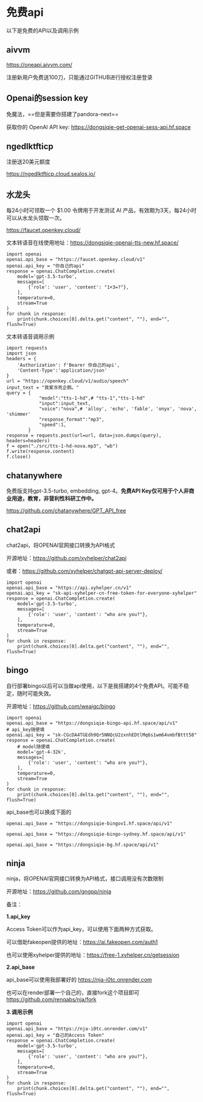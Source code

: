 # 免费api

以下是免费的API以及调用示例

## aivvm

https://oneapi.aivvm.com/

注册新用户免费送100刀，只能通过GITHUB进行授权注册登录

## Openai的session key

免魔法，==但是需要你搭建了pandora-next==

获取你的 OpenAI API key: https://dongsiqie-get-openai-sess-api.hf.space

## ngedlktfticp

注册送20美元额度

https://ngedlktfticp.cloud.sealos.io/

## 水龙头

每24小时可领取一个 $1.00 令牌用于开发测试 AI 产品，有效期为3天，每24小时可以从水龙头领取一次。

https://faucet.openkey.cloud/

文本转语音在线使用地址：https://dongsiqie-openai-tts-new.hf.space/

```
import openai
openai.api_base = "https://faucet.openkey.cloud/v1"
openai.api_key = "你自己的api"
response = openai.ChatCompletion.create(
    model='gpt-3.5-turbo',
    messages=[
        {'role': 'user', 'content': "1+3=?"},
    ],
    temperature=0,
    stream=True
)
for chunk in response:
    print(chunk.choices[0].delta.get("content", ""), end="", flush=True)
```

文本转语音调用示例

```
import requests
import json
headers = {
    'Authorization': f'Bearer 你自己的api', 
    'Content-Type':'application/json'
}
url = "https://openkey.cloud/v1/audio/speech"
input_text = "我爱冻死企鹅。"
query = {
            "model":"tts-1-hd",# "tts-1","tts-1-hd"
            "input":input_text,
            "voice":"nova",# 'alloy', 'echo', 'fable', 'onyx', 'nova', 'shimmer'
            "response_format":"mp3",
            "speed":1,
        }
response = requests.post(url=url, data=json.dumps(query), headers=headers)
f = open("./src/tts-1-hd-nova.mp3", "wb")
f.write(response.content)
f.close()
```

## chatanywhere

免费版支持gpt-3.5-turbo, embedding, gpt-4。**免费API Key仅可用于个人非商业用途，教育，非营利性科研工作中。**

https://github.com/chatanywhere/GPT_API_free

## chat2api

chat2api，将OPENAI官网接口转换为API格式

开源地址：https://github.com/xyhelper/chat2api

或者：https://github.com/xyhelper/chatgpt-api-server-deploy/

```
import openai
openai.api_base = "https://api.xyhelper.cn/v1"
openai.api_key = "sk-api-xyhelper-cn-free-token-for-everyone-xyhelper"
response = openai.ChatCompletion.create(
    model='gpt-3.5-turbo',
    messages=[
        {'role': 'user', 'content': "who are you?"},
    ],
    temperature=0,
    stream=True
)
for chunk in response:
    print(chunk.choices[0].delta.get("content", ""), end="", flush=True)
```

## bingo

自行部署bingo以后可以当做api使用，以下是我搭建的4个免费API。可能不稳定，随时可能失效。

开源地址：https://github.com/weaigc/bingo

```
import openai
openai.api_base = "https://dongsiqie-bingo-api.hf.space/api/v1"
# api_key随便填
openai.api_key = "sk-CGcDA4TGEdh9Qr5NNQcU2zxnhEDtlMq6s1wm64vmbfBttt58"
response = openai.ChatCompletion.create(
    # model随便填
    model='gpt-4-32k',
    messages=[
        {'role': 'user', 'content': "who are you?"},
    ],
    temperature=0,
    stream=True
)
for chunk in response:
    print(chunk.choices[0].delta.get("content", ""), end="", flush=True)
```

api_base也可以换成下面的

```
openai.api_base = "https://dongsiqie-bingov1.hf.space/api/v1"
```
```
openai.api_base = "https://dongsiqie-bingo-sydney.hf.space/api/v1"
```
```
openai.api_base = "https://dongsiqie-bg.hf.space/api/v1"
```

## ninja

ninja，将OPENAI官网接口转换为API格式，接口调用没有次数限制

开源地址：https://github.com/gngpp/ninja

备注：

**1.api_key**

Access Token可以作为api_key，可以使用下面两种方式获取。

可以借助fakeopen提供的地址：https://ai.fakeopen.com/auth1

也可以使用xyhelper提供的地址：https://free-1.xyhelper.cn/getsession

**2.api_base**

api_base可以使用我部署好的 https://nja-i0tc.onrender.com

也可以在render部署一个自己的，直接fork这个项目即可 https://github.com/renqabs/nja/fork

**3.调用示例**

```
import openai
openai.api_base = "https://nja-i0tc.onrender.com/v1"
openai.api_key = "自己的Access Token"
response = openai.ChatCompletion.create(
    model='gpt-3.5-turbo',
    messages=[
        {'role': 'user', 'content': "who are you?"},
    ],
    temperature=0,
    stream=True
)
for chunk in response:
    print(chunk.choices[0].delta.get("content", ""), end="", flush=True)
```

